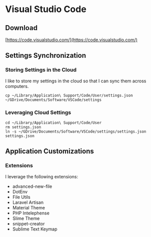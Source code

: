 # Visual Studio Code

## Download
[https://code.visualstudio.com/](https://code.visualstudio.com/)


## Settings Synchronization

### Storing Settings in the Cloud
I like to store my settings in the cloud so that I can sync them across computers.

```
cp ~/Library/Application\ Support/Code/User/settings.json ~/GDrive/Documents/Software/VSCode/settings
```

### Leveraging Cloud Settings
```
cd ~/Library/Application\ Support/Code/User
rm settings.json
ln -s ~/GDrive/Documents/Software/VSCode/settings/settings.json settings.json
```


## Application Customizations

### Extensions
I leverage the following extensions:

* advanced-new-file
* DotEnv
* File Utils
* Laravel Artisan
* Material Theme
* PHP Intelephense
* Slime Theme
* snippet-creator
* Sublime Text Keymap

